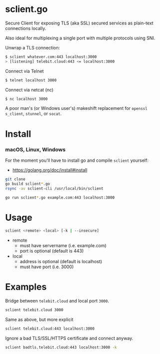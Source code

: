 sclient.go
==========

Secure Client for exposing TLS (aka SSL) secured services as plain-text connections locally.

Also ideal for multiplexing a single port with multiple protocols using SNI.

Unwrap a TLS connection:

```bash
$ sclient whatever.com:443 localhost:3000
> [listening] telebit.cloud:443 <= localhost:3000
```

Connect via Telnet

```bash
$ telnet localhost 3000
```

Connect via netcat (nc)

```bash
$ nc localhost 3000
```

A poor man's (or Windows user's) makeshift replacement for `openssl s_client`, `stunnel`, or `socat`.

Install
=======

### macOS, Linux, Windows

For the moment you'll have to install go and compile `sclient` yourself:

* <https://golang.org/doc/install#install>

```bash
git clone
go build sclient*.go
rsync -av sclient-cli /usr/local/bin/sclient
```

```bash
go run sclient*.go example.com:443 localhost:3000
```

Usage
=====

```bash
sclient <remote> <local> [-k | --insecure]
```

* remote
  * must have servername (i.e. example.com)
  * port is optional (default is 443)
* local
  * address is optional (default is localhost)
  * must have port (i.e. 3000)

Examples
========

Bridge between `telebit.cloud` and local port `3000`.

```bash
sclient telebit.cloud 3000
```

Same as above, but more explicit

```bash
sclient telebit.cloud:443 localhost:3000
```

Ignore a bad TLS/SSL/HTTPS certificate and connect anyway.

```bash
sclient badtls.telebit.cloud:443 localhost:3000 -k
```
